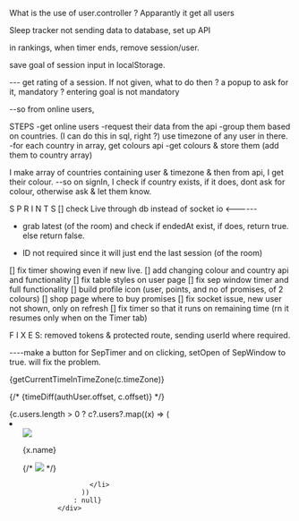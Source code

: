 What is the use of user.controller ? Apparantly it get all users 

Sleep tracker not sending data to database, set up API 

in rankings, when timer ends, remove session/user. 

save goal of session input in localStorage. 

--- get rating of a session. If not given, what to do then ? a popup to ask for it, mandatory ? entering goal is not mandatory



--so from online users,

STEPS
-get online users
-request their data from the api 
-group them based on countries. (I can do this in sql, right ?) use timezone of any user in there. 
-for each country in array, get colours api
-get colours & store them (add them to country array)


 I make array of countries containing user & timezone & then from api, I get their colour. 
--so on signIn, I check if country exists, if it does, dont ask for colour, otherwise ask & let them know. 


S P R I N T S 
[] check Live through db instead of socket io <------
   - grab latest (of the room) and check if endedAt exist, if does, return true. else return false. 
   
   - ID not required since it will just end the last session (of the room)

[] fix timer showing even if new live. 
[] add changing colour and country api and functionality 
[] fix table styles on user page 
[] fix sep window timer and full functionality 
[] build profile icon (user, points, and no of promises, of 2 colours)
[] shop page where to buy promises 
[] fix socket issue, new user not shown, only on refresh
[] fix timer so that it runs on remaining time (rn it resumes only when on the Timer tab)





F I X E S: 
removed tokens & protected route, sending userId where required.

----make a button for SepTimer and on clicking, setOpen of SepWindow to true. will fix the problem. 

   <p className=" flex flex-row     ">
                  <p className="badge  badge-md badge-primary rounded-[0.2px]">
                    {getCurrentTimeInTimeZone(c.timeZone)}
                  </p>
                  {/* <span className="ml-[auto] badge  rounded-[2px] badge-md ">
                {timeDiff(authUser.offset, c.offset)}
                  </span> */}
                </p>
                <div>
                  {c.users.length > 0
                    ? c?.users?.map((x) => (
                        <li className="flex flex-col gap-[12px] ">
                          <ul className="  flex flex-row px-[10px] py-[15px]">
                            <div className="avatar">
                              <div className="w-8 rounded-full ring ring-primary  ring-offset-base-100 ring-offset-1">
                                <img
                                  src={`${x.picture}`}
                                  //                          className=" w-[38px] h-[38px] rounded-[100px]   "
                                />
                              </div>
                              <p className="prose prose-md self-center ml-[10px] ">
                                {x.name}
                              </p>
                              {/* <img src="https://daisyui.com/images/stock/photo-1534528741775-53994a69daeb.jpg" /> */}
                            </div>
                          </ul>
                         
                        </li>
                      ))
                    : null}
                </div>